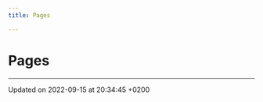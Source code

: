 ```yaml
---
title: Pages

---
```


# Pages







-------------------------------

Updated on 2022-09-15 at 20:34:45 +0200
